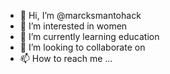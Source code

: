 - 👋 Hi, I’m @marcksmantohack
- 👀 I’m interested in women
- 🌱 I’m currently learning education
- 💞️ I’m looking to collaborate on 
- 📫 How to reach me ...

<!---
marcksmantohack/marcksmantohack is a ✨ special ✨ repository because its `README.md` (this file) appears on your GitHub profile.
You can click the Preview link to take a look at your changes.
--->
